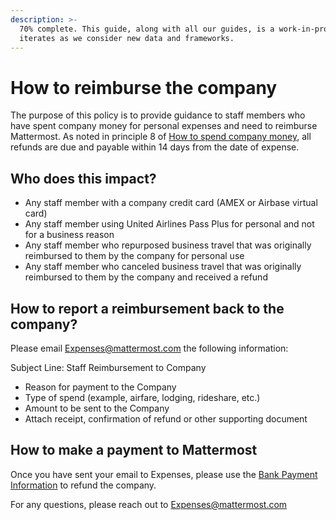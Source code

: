 ```yaml
---
description: >-
  70% complete. This guide, along with all our guides, is a work-in-progress and
  iterates as we consider new data and frameworks.
---
```


# How to reimburse the company

The purpose of this policy is to provide guidance to staff members who have spent company money for personal expenses and need to reimburse Mattermost. As noted in principle 8 of [How to spend company money](https://handbook.mattermost.com/company/how-to-guides-for-staff/how-to-spend-company-money), all refunds are due and payable within 14 days from the date of expense.

## Who does this impact?

* Any staff member with a company credit card (AMEX or Airbase virtual card)
* Any staff member using United Airlines Pass Plus for personal and not for a business reason
* Any staff member who repurposed business travel that was originally reimbursed to them by the company for personal use
* Any staff member who canceled business travel that was originally reimbursed to them by the company and received a refund

## How to report a reimbursement back to the company?

Please email Expenses@mattermost.com the following information:

Subject Line: Staff Reimbursement to Company

* Reason for payment to the Company
* Type of spend (example, airfare, lodging, rideshare, etc.)
* Amount to be sent to the Company
* Attach receipt, confirmation of refund or other supporting document

## How to make a payment to Mattermost

Once you have sent your email to Expenses, please use the [Bank Payment Information](https://docs.google.com/document/d/1O4r4K7SoRrEBxpnR1t23EJvAPac9LDc8ax1DVeZS-Zg/edit#heading=h.fdo06w6cowud) to refund the company.

For any questions, please reach out to Expenses@mattermost.com
